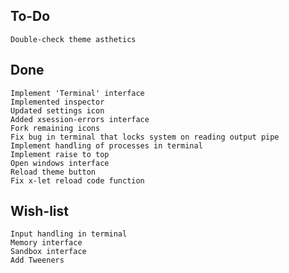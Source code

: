 To-Do
-----
    Double-check theme asthetics

Done
----
    Implement 'Terminal' interface
    Implemented inspector
    Updated settings icon
    Added xsession-errors interface
    Fork remaining icons
    Fix bug in terminal that locks system on reading output pipe
    Implement handling of processes in terminal
    Implement raise to top
    Open windows interface
    Reload theme button
    Fix x-let reload code function

Wish-list
---------
    Input handling in terminal
    Memory interface
    Sandbox interface
    Add Tweeners
